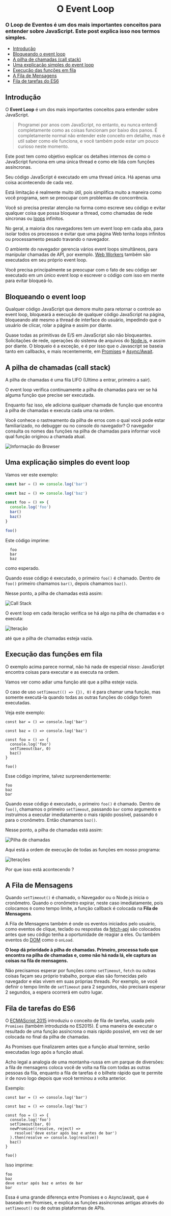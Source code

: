 <h1 align="center"> O Event Loop </h1>

### O Loop de Eventos é um dos mais importantes conceitos para entender sobre JavaScript. Este post explica isso nos termos simples.

- [Introdução](#introduction)
- [Bloqueando o event loop](#event-loop-blocking)
- [A pilha de chamadas (call stack)](#call-stack)
- [Uma explicação simples do event loop](#event-loop-explanation)
- [Execução das funções em fila](#queuing-function)
- [A Fila de Mensagens](#message-queue)
- [Fila de tarefas do ES6](#es6-job-queue)

## <a name="introduction"></a> Introdução

 O **Event Loop** é um dos mais importantes conceitos para entender sobre JavaScript. 

> Programei por anos com JavaScript, no entanto, eu nunca entendi completamente como as coisas funcionam por baixo dos panos. É completamente normal não entender este conceito em detalhe, mas é util saber como ele funciona, e você também pode estar um pouco curioso neste momento.

Este post tem como objetivo explicar os detalhes internos de como o JavaScript funciona em uma única thread e como ele lida com funções assíncronas.

Seu código JavaScript é executado em uma thread única. Há apenas uma coisa acontecendo de cada vez.

Está limitação é realmente muito útil, pois simplifica muito a maneira como você programa, sem se preocupar com problemas de concorrência. 

Você só precisa prestar atenção na forma como escreve seu código e evitar qualquer coisa que possa bloquear a thread, como chamadas de rede síncronas ou [loops](https://flaviocopes.com/javascript-loops/) infinitos.

No geral, a maioria dos navegadores tem um event loop em cada aba, para isolar todos os processos e evitar que uma página Web tenha loops infinitos ou processamento pesado travando o navegador.

O ambiente do navegador gerencia vários event loops simultâneos, para manipular chamadas de API, por exemplo.
[Web Workers](https://flaviocopes.com/web-workers/) também são executados em seu próprio event loop.

Você precisa principalmente se preocupar com o fato de seu código ser executado em um único event loop e escrever o código com isso em mente para evitar bloqueá-lo.

## <a name="event-loop-blocking"></a> Bloqueando o event loop

Qualquer código JavaScript que demore muito para retornar o controle ao event loop, bloqueará a execução de qualquer código JavaScript na página, bloqueando até mesmo a thread de interface do usuário, impedindo que o usuário de clicar, rolar a página e assim por diante.

Quase todas as primitivas de E/S em JavaScript são não bloqueantes. Solicitações de rede, operações do sistema de arquivos do [Node.js](https://flaviocopes.com/nodejs/), e assim por diante. O bloqueio é a exceção, e é por isso que o Javascript se baseia tanto em callbacks, e mais recentemente, em [Promises](ttps://flaviocopes.com/javascript-promises/) e [Async/Await](https://flaviocopes.com/javascript-async-await/).

## <a name="call-stack"></a> A pilha de chamadas (call stack)

A pilha de chamadas é uma fila LIFO (Ultimo a entrar, primeiro a sair).

O event loop verifica continuamente a pilha de chamadas para ver se há alguma função que precise ser executada.

Enquanto faz isso, ele adiciona qualquer chamada de função que encontra à pilha de chamadas e executa cada uma na ordem.

Você conhece o rastreamento da pilha de erros com o qual você pode estar familiarizado, no debugger ou no console do navegador? O navegador consulta os nomes das funções na pilha de chamadas para informar você qual função originou a chamada atual.

![Informação do Browser](/images/Capitulo-5/browser-information.png)

## <a name="event-loop-explanation"></a> Uma explicação simples do event loop

Vamos ver este exemplo:

```javascript
const bar = () => console.log('bar')

const baz = () => console.log('baz')

const foo = () => {
  console.log('foo') 
  bar() 
  baz()
}

foo()
```

Este código imprime:

```
  foo
  bar
  baz
```

como esperado.

Quando esse código é executado, o primeiro `foo()` é chamado. Dentro de `foo()` primeiro chamamos `bar()`, depois chamamos `baz()`.

Nesse ponto, a pilha de chamadas está assim:

![Call Stack](./images/Capitulo-5/callstack.png)

O event loop em cada iteração verifica se há algo na pilha de chamadas e o executa:

![Iteração](./images/Capitulo-5/iterations.png)

até que a pilha de chamadas esteja vazia.

## <a name="queuing-function"></a> Execução das funções em fila

O exemplo acima parece normal, não há nada de especial nisso: JavaScript encontra coisas para executar e as executa na ordem.

Vamos ver como adiar uma função até que a pilha esteje vazia.

O caso de uso `setTimeout(() => {}), 0)` é para chamar uma função, mas somente executá-la quando todas as outras funções do código forem executadas. 

Veja este exemplo:

```
const bar = () => console.log('bar')

const baz = () => console.log('baz')

const foo = () => {
  console.log('foo')  
  setTimeout(bar, 0)  
  baz()
}

foo()
```

Esse código imprime, talvez surpreendentemente:

```
foo
baz
bar
```

Quando esse código é executado, o primeiro `foo()` é chamado. Dentro de `foo()`, chamamos o primeiro `setTimeout`, passando `bar` como argumento e instruímos a executar imediatamente o mais rápido possível, passando `0` para o cronômetro.
Então chamamos `baz()`.

Nesse ponto, a pilha de chamadas está assim:

![Pilha de chamadas](./images/Capitulo-5/callstack-2.png)

Aqui está a ordem de execução de todas as funções em nosso programa:

![Iterações](./images/Capitulo-5/iterations-2.png)

Por que isso está acontecendo ?

## <a name="message-queue"></a> A Fila de Mensagens

Quando `setTimeout()` é chamado, o Navegador ou o Node.js inicia o cronômetro. Quando o cronômetro expirar, neste caso imediatamente, pois colocamos `0` como tempo limite, a função callback é colocada na **Fila de Mensagens**.

A Fila de Mensagens também é onde os eventos iniciados pelo usuário, como eventos de clique, teclado ou respostas da [fetch-api](https://flaviocopes.com/fetch-api/) são colocados antes que seu código tenha a oportunidade de reagiar a eles. Ou também eventos do [DOM](https://flaviocopes.com/dom/) como o `onLoad`.

**O loop dá prioridade à pilha de chamadas. Primeiro, processa tudo que encontra na pilha de chamadas e, como não há nada lá, ele captura as coisas na fila de mensagens.**

Não precisamos esperar por funções como `setTimeout`, `fetch` ou outras coisas façam seu próprio trabalho, porque elas são fornecidas pelo navegador e elas vivem em suas próprias threads. Por exemplo, se você definir o tempo limite de `setTimeout` para 2 segundos, não precisará esperar 2 segundos, a espera ocorrerá em outro lugar.

## <a name="es6-job-queue"></a> Fila de tarefas do ES6

O [ECMAScript 2015](https://flaviocopes.com/ecmascript/) introduziu o conceito de fila de tarefas, usada pelo `Promises` (também introduzida no ES2015). É uma maneira de executar o resultado de uma função assíncrona o mais rápido possível, em vez de ser colocada no final da pilha de chamadas.

As Promises que finalizarem antes que a função atual termine, serão executadas logo após a função atual.

Acho legal a analogia de uma montanha-russa em um parque de diversões: a fila de mensagens coloca você de volta na fila com todas as outras pessoas da fila, enquanto a fila de tarefas é o bilhete rápido que te permite ir de novo logo depois que você terminou a volta anterior.

Exemplo:

```
const bar = () => console.log('bar')

const baz = () => console.log('baz')

const foo = () => {
  console.log('foo')
  setTimeout(bar, 0)
  newPromise((resolve, reject) =>
    resolve('deve estar após baz e antes de bar')
  ).then(resolve => console.log(resolve))
  baz()
}

foo()
```

Isso imprime:

```
foo
baz
deve estar após baz e antes de bar
bar
```

Essa é uma grande diferença entre Promises e o Async/await, que é baseado em Promises, e explica as funções assíncronas antigas através do `setTimeout()` ou de outras plataformas de APIs.
